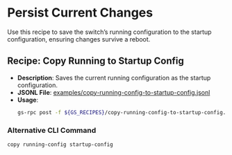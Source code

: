 # Persist Current Changes

Use this recipe to save the switch’s running configuration to the startup configuration, ensuring changes survive a reboot.

## Recipe: Copy Running to Startup Config

- **Description**: Saves the current running configuration as the startup configuration.
- **JSONL File**: [examples/copy-running-config-to-startup-config.jsonl](examples/copy-running-config-to-startup-config.jsonl)
- **Usage**:
  ```bash
  gs-rpc post -f ${GS_RECIPES}/copy-running-config-to-startup-config.jsonl
  ```

### Alternative CLI Command

```bash
copy running-config startup-config
```
